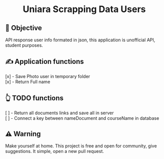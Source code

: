<div align="center">
  <h1>Uniara Scrapping Data Users</h1>
</div>

## 💪 Objective

API response user info formated in json, this application is unofficial API, student purposes.

## ✍ Application functions

[x] - Save Photo user in temporary folder<br>
[x] - Return Full name<br>

## 👆 TODO functions

[ ] - Return all documents links and save all in server<br>
[ ] - Connect a key between nameDocument and courseName in database<br>

## :warning: Warning

Make yourself at home. This project is free and open for community, give suggestions. It simple, open a new pull request.
